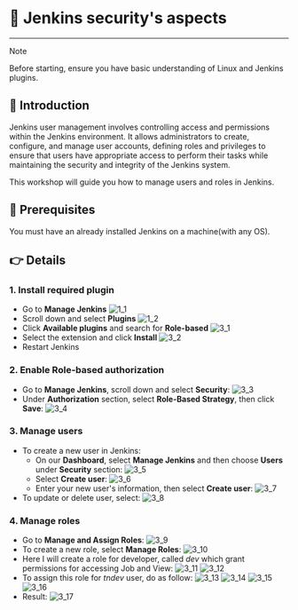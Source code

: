 # 🚀 Jenkins security's aspects

---
> [!NOTE]
> Before starting, ensure you have basic understanding of Linux and Jenkins plugins.

## 🎤 Introduction

Jenkins user management involves controlling access and permissions within the Jenkins environment. It allows administrators to create, configure, and manage user accounts, defining roles and privileges to ensure that users have appropriate access to perform their tasks while maintaining the security and integrity of the Jenkins system.

This workshop will guide you how to manage users and roles in Jenkins.

## 📝 Prerequisites

You must have an already installed Jenkins on a machine(with any OS).

## 👉 Details

### 1. Install required plugin

- Go to __Manage Jenkins__
![1_1](/1_Backup/1_1.png)
- Scroll down and select __Plugins__
![1_2](/1_Backup/1_2.png)
- Click __Available plugins__ and search for __Role-based__
![3_1](./3_1.png)
- Select the extension and click __Install__
![3_2](./3_2.png)
- Restart Jenkins

### 2. Enable Role-based authorization

- Go to __Manage Jenkins__, scroll down and select __Security__:
![3_3](./3_3.png)
- Under __Authorization__ section, select __Role-Based Strategy__, then click __Save__:
![3_4](./3_4.png)

### 3. Manage users

- To create a new user in Jenkins:
  - On our __Dashboard__, select __Manage Jenkins__ and then choose __Users__ under __Security__ section:
![3_5](./3_5.png)
  - Select __Create user__: 
![3_6](./3_6.png)
  - Enter your new user's information, then select __Create user__:
![3_7](./3_7.png)
- To update or delete user, select:
![3_8](./3_8.png)

### 4. Manage roles

- Go to __Manage and Assign Roles__:
![3_9](./3_9.png)
- To create a new role, select __Manage Roles__:
![3_10](./3_10.png)
- Here I will create a role for developer, called *dev* which grant permissions for accessing Job and View:
![3_11](./3_11.png)
![3_12](./3_12.png)
- To assign this role for *tndev* user, do as follow:
![3_13](./3_13.png)
![3_14](./3_14.png)
![3_15](./3_15.png)
![3_16](./3_16.png)
- Result:
![3_17](./3_17.png)